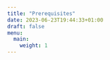 ```yaml
---
title: "Prerequisites"
date: 2023-06-23T19:44:33+01:00
draft: false
menu:
  main:
    weight: 1
---
```


